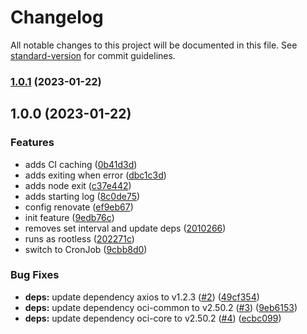 # Changelog

All notable changes to this project will be documented in this file. See [standard-version](https://github.com/conventional-changelog/standard-version) for commit guidelines.

### [1.0.1](https://github.com/powerkernel/oci-cf-ip-rule/compare/v1.0.0...v1.0.1) (2023-01-22)

## 1.0.0 (2023-01-22)


### Features

* adds CI caching ([0b41d3d](https://github.com/powerkernel/oci-cf-ip-rule/commit/0b41d3d04e4e0274c51b58107da9ad93e630ecd5))
* adds exiting when error ([dbc1c3d](https://github.com/powerkernel/oci-cf-ip-rule/commit/dbc1c3d5ef54920cc3e45a41dc2366e1f1ac4528))
* adds node exit ([c37e442](https://github.com/powerkernel/oci-cf-ip-rule/commit/c37e442f54bab3674d2fc1033e2d11b9d50249f0))
* adds starting log ([8c0de75](https://github.com/powerkernel/oci-cf-ip-rule/commit/8c0de757846f70cf8bd4b2f8f1fa0c0e4e2c3e89))
* config renovate ([ef9eb67](https://github.com/powerkernel/oci-cf-ip-rule/commit/ef9eb67a2938f63d277ba901660ada39ab4dcf85))
* init feature ([9edb76c](https://github.com/powerkernel/oci-cf-ip-rule/commit/9edb76c6f72dac26795417c2f33133de94f4e4f0))
* removes set interval and update deps ([2010266](https://github.com/powerkernel/oci-cf-ip-rule/commit/2010266e2fbb79a5e38e1c1771537141b1ef2d3a))
* runs as rootless ([202271c](https://github.com/powerkernel/oci-cf-ip-rule/commit/202271cd010a1d3206eb837826abf1a76de874ae))
* switch to CronJob ([9cbb8d0](https://github.com/powerkernel/oci-cf-ip-rule/commit/9cbb8d06131dc0d1f5f7ce83a5439348e30f77af))


### Bug Fixes

* **deps:** update dependency axios to v1.2.3 ([#2](https://github.com/powerkernel/oci-cf-ip-rule/issues/2)) ([49cf354](https://github.com/powerkernel/oci-cf-ip-rule/commit/49cf3540c41d5bf515a59ffd91f4e717cbb1fb7c))
* **deps:** update dependency oci-common to v2.50.2 ([#3](https://github.com/powerkernel/oci-cf-ip-rule/issues/3)) ([9eb6153](https://github.com/powerkernel/oci-cf-ip-rule/commit/9eb61537d0891bb910faea48a049337db81fa56c))
* **deps:** update dependency oci-core to v2.50.2 ([#4](https://github.com/powerkernel/oci-cf-ip-rule/issues/4)) ([ecbc099](https://github.com/powerkernel/oci-cf-ip-rule/commit/ecbc0998e87f27085de57081f2ebc000035a976f))
